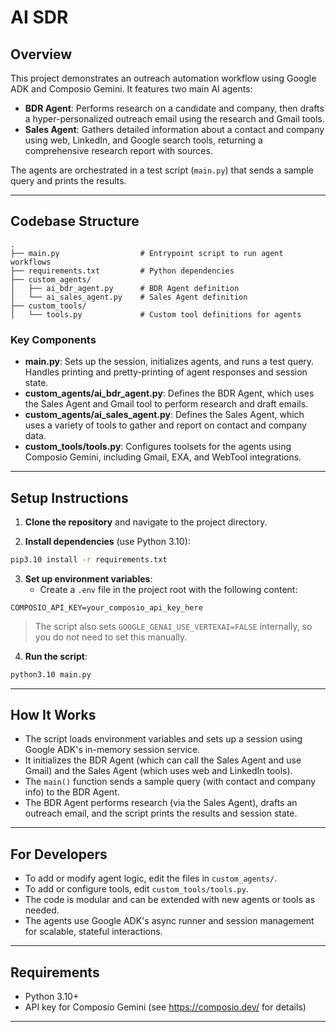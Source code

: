 # AI SDR

## Overview
This project demonstrates an outreach automation workflow using Google ADK and Composio Gemini. It features two main AI agents:

- **BDR Agent**: Performs research on a candidate and company, then drafts a hyper-personalized outreach email using the research and Gmail tools.
- **Sales Agent**: Gathers detailed information about a contact and company using web, LinkedIn, and Google search tools, returning a comprehensive research report with sources.

The agents are orchestrated in a test script (`main.py`) that sends a sample query and prints the results.

---

## Codebase Structure

```
.
├── main.py                  # Entrypoint script to run agent workflows
├── requirements.txt         # Python dependencies
├── custom_agents/
│   ├── ai_bdr_agent.py      # BDR Agent definition
│   └── ai_sales_agent.py    # Sales Agent definition
├── custom_tools/
│   └── tools.py             # Custom tool definitions for agents
```

### Key Components
- **main.py**: Sets up the session, initializes agents, and runs a test query. Handles printing and pretty-printing of agent responses and session state.
- **custom_agents/ai_bdr_agent.py**: Defines the BDR Agent, which uses the Sales Agent and Gmail tool to perform research and draft emails.
- **custom_agents/ai_sales_agent.py**: Defines the Sales Agent, which uses a variety of tools to gather and report on contact and company data.
- **custom_tools/tools.py**: Configures toolsets for the agents using Composio Gemini, including Gmail, EXA, and WebTool integrations.

---

## Setup Instructions

1. **Clone the repository** and navigate to the project directory.

2. **Install dependencies** (use Python 3.10):

```sh
pip3.10 install -r requirements.txt
```

3. **Set up environment variables**:
   - Create a `.env` file in the project root with the following content:

```
COMPOSIO_API_KEY=your_composio_api_key_here
```

> The script also sets `GOOGLE_GENAI_USE_VERTEXAI=FALSE` internally, so you do not need to set this manually.

4. **Run the script**:

```sh
python3.10 main.py
```

---

## How It Works
- The script loads environment variables and sets up a session using Google ADK's in-memory session service.
- It initializes the BDR Agent (which can call the Sales Agent and use Gmail) and the Sales Agent (which uses web and LinkedIn tools).
- The `main()` function sends a sample query (with contact and company info) to the BDR Agent.
- The BDR Agent performs research (via the Sales Agent), drafts an outreach email, and the script prints the results and session state.

---

## For Developers
- To add or modify agent logic, edit the files in `custom_agents/`.
- To add or configure tools, edit `custom_tools/tools.py`.
- The code is modular and can be extended with new agents or tools as needed.
- The agents use Google ADK's async runner and session management for scalable, stateful interactions.

---

## Requirements
- Python 3.10+
- API key for Composio Gemini (see https://composio.dev/ for details)

---

